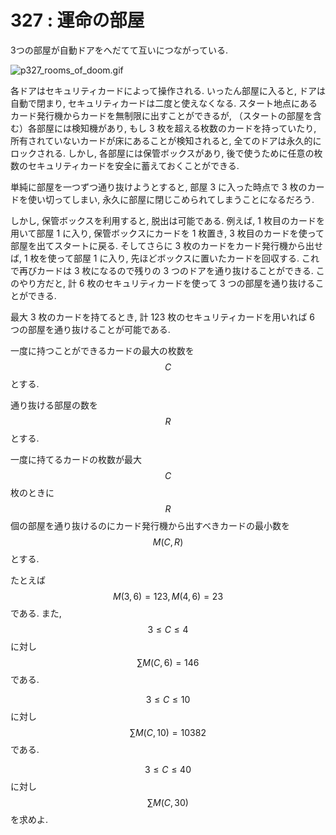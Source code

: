 # 327 : 運命の部屋

3つの部屋が自動ドアをへだてて互いにつながっている.

![p327\_rooms\_of\_doom.gif](https://projecteuler.net/project/images/p327_rooms_of_doom.gif)

各ドアはセキュリティカードによって操作される. いったん部屋に入ると, ドアは自動で閉まり, セキュリティカードは二度と使えなくなる. スタート地点にあるカード発行機からカードを無制限に出すことができるが, （スタートの部屋を含む）各部屋には検知機があり, もし 3 枚を超える枚数のカードを持っていたり, 所有されていないカードが床にあることが検知されると, 全てのドアは永久的にロックされる. しかし, 各部屋には保管ボックスがあり, 後で使うために任意の枚数のセキュリティカードを安全に蓄えておくことができる.

単純に部屋を一つずつ通り抜けようとすると, 部屋 3 に入った時点で 3 枚のカードを使い切ってしまい, 永久に部屋に閉じこめられてしまうことになるだろう.

しかし, 保管ボックスを利用すると, 脱出は可能である. 例えば, 1 枚目のカードを用いて部屋 1 に入り, 保管ボックスにカードを 1 枚置き, 3 枚目のカードを使って部屋を出てスタートに戻る. そしてさらに 3 枚のカードをカード発行機から出せば, 1 枚を使って部屋 1 に入り, 先ほどボックスに置いたカードを回収する. これで再びカードは 3 枚になるので残りの 3 つのドアを通り抜けることができる. このやり方だと, 計 6 枚のセキュリティカードを使って 3 つの部屋を通り抜けることができる.

最大 3 枚のカードを持てるとき, 計 123 枚のセキュリティカードを用いれば 6 つの部屋を通り抜けることが可能である.

一度に持つことができるカードの最大の枚数を$$C$$とする.

通り抜ける部屋の数を$$R$$とする.

一度に持てるカードの枚数が最大$$C$$枚のときに$$R$$個の部屋を通り抜けるのにカード発行機から出すべきカードの最小数を$$M(C,R)$$とする.

たとえば$$M(3,6)=123, M(4,6)=23$$である. また,$$3 \leq C \leq 4$$に対し$$\sum M(C,6)=146$$である.

$$3 \leq C \leq 10$$に対し$$\sum M(C,10)=10382$$である.

$$3 \leq C \leq 40$$に対し$$\sum M(C,30)$$を求めよ.


